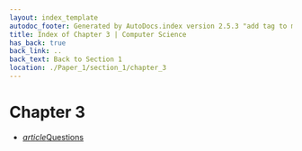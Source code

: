 ```yaml
---
layout: index_template
autodoc_footer: Generated by AutoDocs.index version 2.5.3 "add tag to make &lt;base&gt; work" ⓒ Starwort, 2020
title: Index of Chapter 3 | Computer Science
has_back: true
back_link: ..
back_text: Back to Section 1
location: ./Paper_1/section_1/chapter_3
---
```


# **Chapter 3**

- <a href='./questions.html'><i title='MD file' class="material-icons">article</i>Questions</a>
